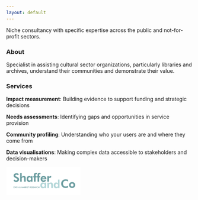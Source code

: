 ```yaml
---
layout: default
---
```


Niche consultancy with specific expertise across the public and not-for-profit sectors.

### About

Specialist in assisting cultural sector organizations, particularly libraries and archives, understand their communities and demonstrate their value.

### Services

**Impact measurement**: Building evidence to support funding and strategic decisions  

**Needs assessments**: Identifying gaps and opportunities in service provision  

**Community profiling**: Understanding who your users are and where they come from  

**Data visualisations**: Making complex data accessible to stakeholders and decision-makers  

<img src="Logo-Shaffer Co.png" alt="Shaffer and Co Logo" width="200">
